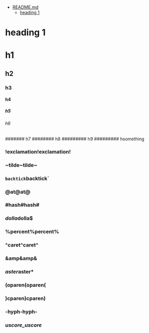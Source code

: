 * [README.md](README.md)
	* [heading 1](README.md#heading-1)


# heading 1

# h1
## h2
### h3
#### h4
##### h5
###### h6
####### h7
######## h8
######### h9
######### hsomething

### !exclamation!exclamation!
### ~tilde~tilde~
### `backtick`backtick`
### @at@at@
### #hash#hash#
### $dolla$dolla$
### %percent%percent%
### ^caret^caret^
### &amp&amp&
### *aster*aster*
### (oparen(oparen(
### )cparen)cparen)
### -hyph-hyph-
### _uscore_uscore_
